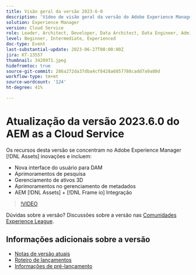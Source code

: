 ```yaml
---
title: Visão geral da versão 2023-6-0
description: 'Vídeo de visão geral da versão do Adobe Experience Manager as a Cloud Service 2023.6.0Os recursos desta versão enfocam as inovações da Experience Manager Assets e incluem o seguinte: Nova interface do usuário para aprimoramentos de pesquisa DAM Gerenciamento de ativos 3D Aprimoramentos do gerenciamento de metadados AEM [!DNL Assets] + [!DNL Frame io]  Integração'
solution: Experience Manager
version: Cloud Service
role: Leader, Architect, Developer, Data Architect, Data Engineer, Admin, User
level: Beginner, Intermediate, Experienced
doc-type: Event
last-substantial-update: 2023-06-27T00:00:00Z
jira: KT-13557
thumbnail: 3420971.jpeg
hidefromtoc: true
source-git-commit: 286a272da37dba4cf8428a6857788cadd7a9a80d
workflow-type: tm+mt
source-wordcount: '124'
ht-degree: 41%

---
```



# Atualização da versão 2023.6.0 do AEM as a Cloud Service


Os recursos desta versão se concentram no Adobe Experience Manager [!DNL Assets] inovações e incluem:

* Nova interface do usuário para DAM
* Aprimoramentos de pesquisa
* Gerenciamento de ativos 3D
* Aprimoramentos no gerenciamento de metadados
* AEM [!DNL Assets] + [!DNL Frame io] Integração

>[!VIDEO](https://video.tv.adobe.com/v/3420971/?learn=on)


Dúvidas sobre a versão?  Discussões sobre a versão nas [Comunidades Experience League](https://adobe.ly/43FGHk0).

## Informações adicionais sobre a versão

* [Notas de versão atuais](https://experienceleague.adobe.com/docs/experience-manager-cloud-service/content/release-notes/home.html?lang=pt-BR)
* [Roteiro de lançamentos](https://experienceleague.adobe.com/docs/experience-manager-release-information/aem-release-updates/update-releases-roadmap.html?lang=pt-BR)
* [Informações de pré-lançamento](https://experienceleague.adobe.com/docs/experience-manager-cloud-service/content/release-notes/prerelease.html?lang=pt-BR)